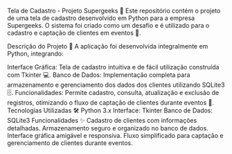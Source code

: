 Tela de Cadastro - Projeto Supergeeks 🚀
Este repositório contém o projeto de uma tela de cadastro desenvolvido em Python para a empresa Supergeeks. O sistema foi criado como um desafio e é utilizado para o cadastro e captação de clientes em eventos 🎉.

Descrição do Projeto 📝
A aplicação foi desenvolvida integralmente em Python, integrando:

Interface Gráfica: Tela de cadastro intuitiva e de fácil utilização construída com Tkinter 💻.
Banco de Dados: Implementação completa para armazenamento e gerenciamento dos dados dos clientes utilizando SQLite3 🗄️.
Funcionalidades: Permite cadastro, consulta, atualização e exclusão de registros, otimizando o fluxo de captação de clientes durante eventos 🎯.
Tecnologias Utilizadas 🛠️
Python 3.x
Interface: Tkinter
Banco de Dados: SQLite3
Funcionalidades ✨
Cadastro de clientes com informações detalhadas.
Armazenamento seguro e organizado no banco de dados.
Interface gráfica amigável e responsiva.
Fluxo simplificado para captação e gerenciamento de clientes durante eventos.
